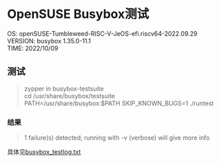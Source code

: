 # OpenSUSE Busybox测试

OS: openSUSE-Tumbleweed-RISC-V-JeOS-efi.riscv64-2022.09.29  
VERSION: busybox 1.35.0-11.1  
TIME: 2022/10/09

## 测试

> zypper in busybox-testsuite  
> cd /usr/share/busybox/testsuite  
> PATH=/usr/share/busybox:$PATH SKIP_KNOWN_BUGS=1 ./runtest  

### 结果

> 1 failure(s) detected; running with -v (verbose) will give more info  

具体见[busybox_testlog.txt](busybox_testlog.txt)
